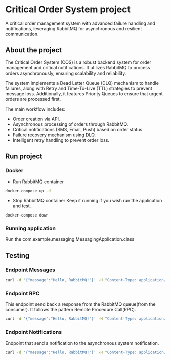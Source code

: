 # Critical Order System project
A critical order management system with advanced failure handling and notifications, leveraging RabbitMQ for asynchronous and resilient communication.

## About the project
The Critical Order System (COS) is a robust backend system for order management and critical notifications. It utilizes RabbitMQ to process orders asynchronously, ensuring scalability and reliability.

The system implements a Dead Letter Queue (DLQ) mechanism to handle failures, along with Retry and Time-To-Live (TTL) strategies to prevent message loss. Additionally, it features Priority Queues to ensure that urgent orders are processed first.

The main workflow includes:

- Order creation via API.
- Asynchronous processing of orders through RabbitMQ.
- Critical notifications (SMS, Email, Push) based on order status.
- Failure recovery mechanism using DLQ.
- Intelligent retry handling to prevent order loss.

## Run project

### Docker

- Run RabbitMQ container

```sh
docker-compose up -d
```

- Stop RabbitMQ container
  Keep it running if you wish run the application and test.

```sh
docker-compose down
```

### Running application

Run the com.example.messaging.MessagingApplication.class

## Testing

### Endpoint Messages

```sh
curl -d '{"message":"Hello, RabbitMQ!"}' -H "Content-Type: application/json" -X POST http://localhost:8080/messages
```

### Endpoint RPC

This endpoint send back a response from the RabbitMQ queue(from the consumer). It follows the pattern Remote Procedure
Call(RPC).

```sh
curl -d '{"message":"Hello, RabbitMQ!"}' -H "Content-Type: application/json" -X POST http://localhost:8080/rpc
```

### Endpoint Notifications

Endpoint that send a notification to the asynchronous system notification.

```sh
curl -d '{"message":"Hello, RabbitMQ!"}' -H "Content-Type: application/json" -X POST http://localhost:8080/rpc
```
